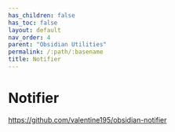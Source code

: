 ```yaml
---
has_children: false
has_toc: false
layout: default
nav_order: 4
parent: "Obsidian Utilities"
permalink: /:path/:basename
title: Notifier
---
```


# Notifier

<https://github.com/valentine195/obsidian-notifier>
